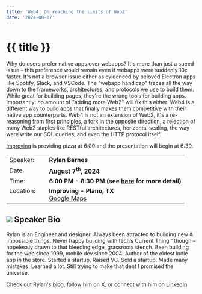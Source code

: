 ```yaml
---
title: 'Web4: On reaching the limits of Web2'
date: '2024-08-07'
---
```

# {{ title }}

Why do users prefer native apps over webapps?  It's more than just a speed issue – this preference would remain even if webapps were suddenly 10x faster.  It's not a browser issue either as evidenced by beloved Electron apps like Spotify, Slack, and VSCode.  The "webapp handicap" traces all the way down to the frameworks, architectures, and protocols we use to build them.  While great for building pages, they're the wrong tools for building apps.  Importantly: no amount of "adding more Web2" will fix this either.  Web4 is a different way to build apps that finally makes them competitive with their native app counterparts.  Web4 is not an extension of Web2, it's a re-reasoning from first principles, a fork in the opposite direction, a rejection of many Web2 staples like RESTful architectures, horizontal scaling, the way were write our SQL queries, and even the HTTP protocol itself.

[Improving](https://improving.com/) is providing pizza at 6:00 and the presentation will begin at 6:30.

<table>
<tbody>
<tr><td>Speaker:</td><td>&nbsp;</td><td><b>Rylan Barnes</b></td></tr>
<tr><td>Date:</td><td>&nbsp;</td><td><b>August 7<sup>th</sup>, 2024</b></td></tr>
<tr><td valign="top">Time:</td><td>&nbsp;</td><td><b>6:00 PM - 8:30 PM (see <a title="Location" href="/contact/">here</a> for more detail)</b></td></tr>
<tr><td valign="top">Location:</td><td>&nbsp;</td><td><b>Improving - Plano, TX</b><br><a title="Google" target="_blank" href="https://g.page/improving-dallas?share">Google Maps</a></td></tr>
</tbody>
</table>

## ![](/assets/img/icons/speakerbioicon.png) Speaker Bio

Rylan is an Engineer and designer.  Always been attracted to building new & impossible things.  Never happy building with tech’s Current Thing™ though – hopelessly drawn to that bleeding edge, grassroots stench.  Been building for the web since 1999, mobile dev since 2004.  Author of the oldest indie app in the store.  Started a startup.  Raised VC.  Sold a startup. Made many mistakes. Learned a lot. Still trying to make that dent I promised the universe.

Check out Rylan's [blog](https://rylan.io/), follow him on [X](http://x.com/schmylan), or connect with him on [LinkedIn](linkedin.com/in/rylanbarnes)